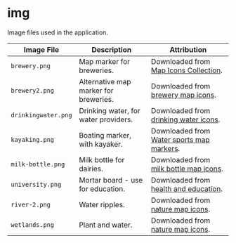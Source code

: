 # img

Image files used in the application.

| **Image File** | **Description** | **Attribution** |
| -- | -- | -- |
| `brewery.png` | Map marker for breweries. | Downloaded from [Map Icons Collection](https://mapicons.mapsmarker.com/markers/restaurants-bars/bars/bar/). |
| `brewery2.png` | Alternative map marker for breweries. | Downloaded from [brewery map icons](https://mapicons.mapsmarker.com/markers/industry/brewery/). |
| `drinkingwater.png` | Drinking water, for water providers. | Downloaded from [drinking water icons](https://mapicons.mapsmarker.com/markers/nature/natural-marvels/drinking-water/?custom_color=0000ff). |
| `kayaking.png` | Boating marker, with kayaker. | Downloaded from [Water sports map markers](https://mapicons.mapsmarker.com/markers/sports/water-sports/). |
| `milk-bottle.png` | Milk bottle for dairies. | Downloaded from [milk bottle map icons](https://mapicons.mapsmarker.com/markers/stores/food-drink/milk-bottle/). |
| `university.png` | Mortar board - use for education. | Downloaded from [health and education](https://mapicons.mapsmarker.com/markers/health-education/education/university/). |
| `river-2.png` | Water ripples. | Downloaded from [nature map icons](https://mapicons.mapsmarker.com/markers/health-education/education/river-2/). |
| `wetlands.png` | Plant and water. | Downloaded from [nature map icons](https://mapicons.mapsmarker.com/markers/health-education/education/wetlands/). |
